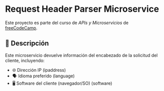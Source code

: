 # Request Header Parser Microservice

Este proyecto es parte del curso de *APIs y Microservicios* de [freeCodeCamp](https://www.freecodecamp.org/).

## 📌 Descripción

Este microservicio devuelve información del encabezado de la solicitud del cliente, incluyendo:

- 🌐 Dirección IP (ipaddress)
- 🗣️ Idioma preferido (language)
- 🖥️ Software del cliente (navegador/SO) (software)
